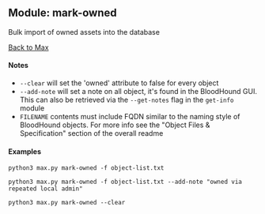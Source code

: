 ## Module: mark-owned

Bulk import of owned assets into the database

[Back to Max](https://github.com/knavesec/Max)


#### Notes

* `--clear` will set the 'owned' attribute to false for every object
* `--add-note` will set a note on all object, it's found in the BloodHound GUI. This can also be retrieved via the `--get-notes` flag in the `get-info` module
* `FILENAME` contents must include FQDN similar to the naming style of BloodHound objects. For more info see the "Object Files & Specification" section of the overall readme


#### Examples

```
python3 max.py mark-owned -f object-list.txt
```

```
python3 max.py mark-owned -f object-list.txt --add-note "owned via repeated local admin"
```

```
python3 max.py mark-owned --clear
```
